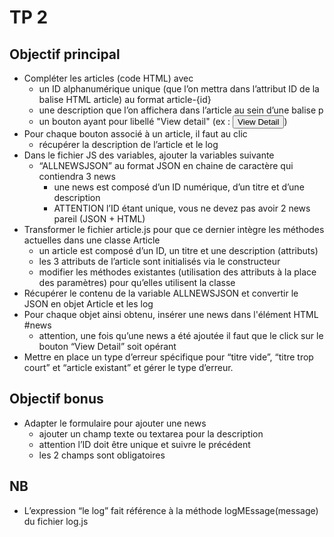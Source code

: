 # TP 2

## Objectif principal
* Compléter les articles (code HTML) avec
  * un ID alphanumérique unique (que l’on mettra dans l’attribut ID de la balise HTML article) au format article-{id}
  * une description que l’on affichera dans l’article au sein d’une balise p
  * un bouton ayant pour libellé "View detail" (ex : <button>View Detail</button>)
* Pour chaque bouton associé à un article, il faut au clic
  * récupérer la description de l’article et le log
* Dans le fichier JS des variables, ajouter la variables suivante
  * “ALLNEWSJSON” au format JSON en chaine de caractère qui contiendra 3 news
    * une news est composé d’un ID numérique, d’un titre et d’une description
    * ATTENTION l’ID étant unique, vous ne devez pas avoir 2 news pareil (JSON + HTML)
* Transformer le fichier article.js pour que ce dernier intègre les méthodes actuelles dans une classe Article
  * un article est composé d’un ID, un titre et une description (attributs)
  * les 3 attributs de l’article sont initialisés via le constructeur
  * modifier les méthodes existantes (utilisation des attributs à la place des paramètres) pour qu’elles utilisent la classe
* Récupérer le contenu de la variable ALLNEWSJSON et convertir le JSON en objet Article et les log
* Pour chaque objet ainsi obtenu, insérer une news dans l'élément HTML #news
  * attention, une fois qu’une news a été ajoutée il faut que le click sur le bouton “View Detail” soit opérant
* Mettre en place un type d’erreur spécifique pour “titre vide”, “titre trop court” et “article existant” et gérer le type d’erreur.

## Objectif bonus
* Adapter le formulaire pour ajouter une news
  * ajouter un champ texte ou textarea pour la description
  * attention l’ID doit être unique et suivre le précédent
  * les 2 champs sont obligatoires

## NB
* L’expression “le log” fait référence à la méthode logMEssage(message) du fichier log.js
